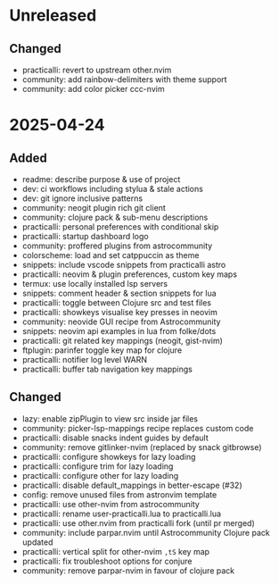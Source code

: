 # Unreleased

## Changed
- practicalli: revert to upstream other.nvim
- community: add rainbow-delimiters with theme support
- community: add color picker ccc-nvim

# 2025-04-24

## Added
- readme: describe purpose & use of project
- dev: ci workflows including stylua & stale actions
- dev: git ignore inclusive patterns
- community: neogit plugin rich git client
- community: clojure pack & sub-menu descriptions
- practicalli: personal preferences with conditional skip
- practicalli: startup dashboard logo
- community: proffered plugins from astrocommunity
- colorscheme: load and set catppuccin as theme
- snippets: include vscode snippets from practicalli astro
- practicalli: neovim & plugin preferences, custom key maps
- termux: use locally installed lsp servers
- snippets: comment header & section snippets for lua
- practicalli: toggle between Clojure src and test files
- practicalli: showkeys visualise key presses in neovim
- community: neovide GUI recipe from Astrocommunity
- snippets: neovim api examples in lua from folke/dots
- practicalli: git related key mappings (neogit, gist-nvim)
- ftplugin: parinfer toggle key map for clojure
- practicalli: notifier log level WARN
- practicalli: buffer tab navigation key mappings

## Changed
- lazy: enable zipPlugin to view src inside jar files
- community: picker-lsp-mappings recipe replaces custom code
- practicalli: disable snacks indent guides by default
- community: remove gitlinker-nvim (replaced by snack gitbrowse)
- practicalli: configure showkeys for lazy loading
- practicalli: configure trim for lazy loading
- practicalli: configure other for lazy loading
- practicalli: disable default_mappings in better-escape (#32)
- config: remove unused files from astronvim template
- practicalli: use other-nvim from astrocommunity
- practicalli: rename user-practicalli.lua to practicalli.lua
- practicalli: use other.nvim from practicalli fork (until pr merged)
- community: include parpar.nvim until Astrocommunity Clojure pack updated
- practicalli: vertical split for other-nvim `,tS` key map
- practicalli: fix troubleshoot options for conjure
- community: remove parpar-nvim in favour of clojure pack
